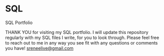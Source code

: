# SQL
SQL Portfolio

THANK YOU for visiting my SQL portfolio. I will update this repository regularly with my SQL files I write, for you to look through. Please feel free to reach out to me in any way you see fit with any questions or comments you have!
sreneelive@gmail.com
